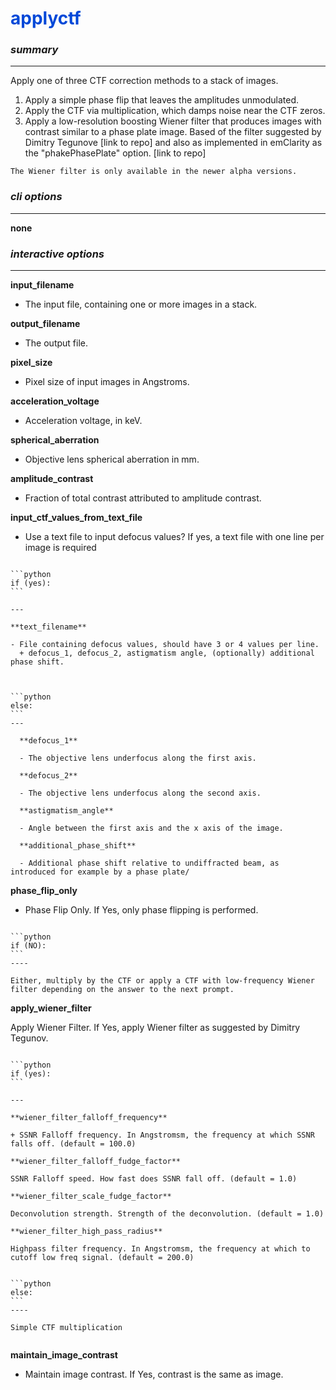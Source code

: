 # <span style="color: #0048d8">**applyctf**</span>

### *summary*
---

Apply one of three CTF correction methods to a stack of images.

1. Apply a simple phase flip that leaves the amplitudes unmodulated.
2. Apply the CTF via multiplication, which damps noise near the CTF zeros.
3. Apply a low-resolution boosting Wiener filter that produces images with contrast similar to a phase plate image. Based of the filter suggested by Dimitry Tegunove [link to repo] and also as implemented in emClarity as the "phakePhasePlate" option. [link to repo]

```{note}
The Wiener filter is only available in the newer alpha versions.
```

### *cli options*
---

**none**

### *interactive options*
---

**input_filename** 

+ The input file, containing one or more images in a stack.

**output_filename**

+ The output file.

**pixel_size** 

+ Pixel size of input images in Angstroms.

**acceleration_voltage** 

+ Acceleration voltage, in keV.

**spherical_aberration** 

+ Objective lens spherical aberration in mm.

**amplitude_contrast**

+ Fraction of total contrast attributed to amplitude contrast.

**input_ctf_values_from_text_file** 

+ Use a text file to input defocus values? If yes, a text file with one line per image is required

````{panels}

```python
if (yes):
```

---

**text_filename** 

- File containing defocus values, should have 3 or 4 values per line. 
  + defocus_1, defocus_2, astigmatism angle, (optionally) additional phase shift.
	
````

````{panels}

```python
else:
```
---

  **defocus_1**

  - The objective lens underfocus along the first axis.

  **defocus_2** 
  
  - The objective lens underfocus along the second axis.

  **astigmatism_angle**

  - Angle between the first axis and the x axis of the image.

  **additional_phase_shift** 

  - Additional phase shift relative to undiffracted beam, as introduced for example by a phase plate/

````	

**phase_flip_only**

+ Phase Flip Only. If Yes, only phase flipping is performed.

````{panels}

```python
if (NO):
```
----

Either, multiply by the CTF or apply a CTF with low-frequency Wiener filter depending on the answer to the next prompt.

````

**apply_wiener_filter** 

Apply Wiener Filter. If Yes, apply Wiener filter as suggested by Dimitry Tegunov.

````{panels}

```python
if (yes):
```

---

**wiener_filter_falloff_frequency**

+ SSNR Falloff frequency. In Angstromsm, the frequency at which SSNR falls off. (default = 100.0)

**wiener_filter_falloff_fudge_factor** 

SSNR Falloff speed. How fast does SSNR fall off. (default = 1.0)

**wiener_filter_scale_fudge_factor** 

Deconvolution strength. Strength of the deconvolution. (default = 1.0)

**wiener_filter_high_pass_radius** 

Highpass filter frequency. In Angstromsm, the frequency at which to cutoff low freq signal. (default = 200.0)

````


````{panels}

```python
else:
```
----

Simple CTF multiplication


````

**maintain_image_contrast** 

+ Maintain image contrast. If Yes, contrast is the same as image.

